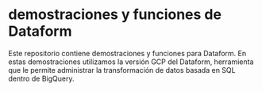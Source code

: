 # demostraciones y funciones de Dataform
Este repositorio contiene demostraciones y funciones para Dataform.
En estas demostraciones utilizamos la versión GCP del Dataform,
herramienta que le permite administrar la transformación de datos basada en SQL dentro de BigQuery.